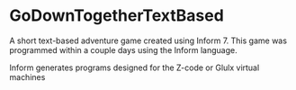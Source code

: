 # GoDownTogetherTextBased
A short text-based adventure game created using Inform 7. 
This game was programmed within a couple days using the Inform language. 

Inform generates programs designed for the Z-code or Glulx virtual machines
